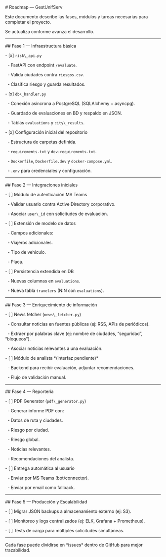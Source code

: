 \# Roadmap — GestUnifServ



Este documento describe las fases, módulos y tareas necesarias para completar el proyecto.  

Se actualiza conforme avanza el desarrollo.  



---



\## Fase 1 — Infraestructura básica

\- \[x] `risk\_api.py`  

&nbsp; - FastAPI con endpoint `/evaluate`.  

&nbsp; - Valida ciudades contra `riesgos.csv`.  

&nbsp; - Clasifica riesgo y guarda resultados.  



\- \[x] `db\_handler.py`  

&nbsp; - Conexión asíncrona a PostgreSQL (SQLAlchemy + asyncpg).  

&nbsp; - Guardado de evaluaciones en BD y respaldo en JSON.  

&nbsp; - Tablas `evaluations` y `city\_results`.  



\- \[x] Configuración inicial del repositorio  

&nbsp; - Estructura de carpetas definida.  

&nbsp; - `requirements.txt` y `dev-requirements.txt`.  

&nbsp; - `Dockerfile`, `Dockerfile.dev` y `docker-compose.yml`.  

&nbsp; - `.env` para credenciales y configuración.  



---



\## Fase 2 — Integraciones iniciales

\- \[ ] Módulo de autenticación MS Teams  

&nbsp; - Validar usuario contra Active Directory corporativo.  

&nbsp; - Asociar `user\_id` con solicitudes de evaluación.  



\- \[ ] Extensión de modelo de datos  

&nbsp; - Campos adicionales:  

&nbsp;   - Viajeros adicionales.  

&nbsp;   - Tipo de vehículo.  

&nbsp;   - Placa.  



\- \[ ] Persistencia extendida en DB  

&nbsp; - Nuevas columnas en `evaluations`.  

&nbsp; - Nueva tabla `travelers` (N:N con `evaluations`).  



---



\## Fase 3 — Enriquecimiento de información

\- \[ ] News fetcher (`news\_fetcher.py`)  

&nbsp; - Consultar noticias en fuentes públicas (ej: RSS, APIs de periódicos).  

&nbsp; - Extraer por palabras clave (ej: nombre de ciudades, “seguridad”, “bloqueos”).  

&nbsp; - Asociar noticias relevantes a una evaluación.  



\- \[ ] Módulo de analista \*(interfaz pendiente)\*  

&nbsp; - Backend para recibir evaluación, adjuntar recomendaciones.  

&nbsp; - Flujo de validación manual.  



---



\## Fase 4 — Reportería

\- \[ ] PDF Generator (`pdf\_generator.py`)  

&nbsp; - Generar informe PDF con:  

&nbsp;   - Datos de ruta y ciudades.  

&nbsp;   - Riesgo por ciudad.  

&nbsp;   - Riesgo global.  

&nbsp;   - Noticias relevantes.  

&nbsp;   - Recomendaciones del analista.  



\- \[ ] Entrega automática al usuario  

&nbsp; - Enviar por MS Teams (bot/connector).  

&nbsp; - Enviar por email como fallback.  



---



\## Fase 5 — Producción y Escalabilidad

\- \[ ] Migrar JSON backups a almacenamiento externo (ej: S3).  

\- \[ ] Monitoreo y logs centralizados (ej: ELK, Grafana + Prometheus).  

\- \[ ] Tests de carga para múltiples solicitudes simultáneas.  



---



Cada fase puede dividirse en \*issues\* dentro de GitHub para mejor trazabilidad.  



